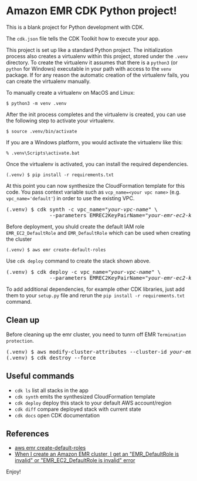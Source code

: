 
# Amazon EMR CDK Python project!

This is a blank project for Python development with CDK.

The `cdk.json` file tells the CDK Toolkit how to execute your app.

This project is set up like a standard Python project.  The initialization
process also creates a virtualenv within this project, stored under the `.venv`
directory.  To create the virtualenv it assumes that there is a `python3`
(or `python` for Windows) executable in your path with access to the `venv`
package. If for any reason the automatic creation of the virtualenv fails,
you can create the virtualenv manually.

To manually create a virtualenv on MacOS and Linux:

```
$ python3 -m venv .venv
```

After the init process completes and the virtualenv is created, you can use the following
step to activate your virtualenv.

```
$ source .venv/bin/activate
```

If you are a Windows platform, you would activate the virtualenv like this:

```
% .venv\Scripts\activate.bat
```

Once the virtualenv is activated, you can install the required dependencies.

```
(.venv) $ pip install -r requirements.txt
```

At this point you can now synthesize the CloudFormation template for this code.
You pass context variable such as `vcp_name=<your vpc name>` (e.g. `vpc_name='default'`) in order to use the existing VPC.

<pre>
(.venv) $ cdk synth -c vpc_name="<i>your-vpc-name</i>" \
              --parameters EMREC2KeyPairName="<i>your-emr-ec2-key-pair-name(exclude .pem extension)</i>"
</pre>

Before deployment, you shuld create the default IAM role `EMR_EC2_DefaultRole` and `EMR_DefaultRole` which can be used when creating the cluster

```
(.venv) $ aws emr create-default-roles
```

Use `cdk deploy` command to create the stack shown above.

<pre>
(.venv) $ cdk deploy -c vpc_name="<i>your-vpc-name</i>" \
              --parameters EMREC2KeyPairName="<i>your-emr-ec2-key-pair-name(exclude .pem extension)</i>"
</pre>

To add additional dependencies, for example other CDK libraries, just add
them to your `setup.py` file and rerun the `pip install -r requirements.txt`
command.

## Clean up

Before cleaning up the emr cluster, you need to tunrn off EMR `Termination protection`.

<pre>
(.venv) $ aws modify-cluster-attributes --cluster-id <i>your-emr-cluster-id</i> --no-termination-protected
(.venv) $ cdk destroy --force
</pre>

## Useful commands

 * `cdk ls`          list all stacks in the app
 * `cdk synth`       emits the synthesized CloudFormation template
 * `cdk deploy`      deploy this stack to your default AWS account/region
 * `cdk diff`        compare deployed stack with current state
 * `cdk docs`        open CDK documentation

## References

 * [aws emr create-default-roles](https://docs.aws.amazon.com/cli/latest/reference/emr/create-default-roles.html)
 * [When I create an Amazon EMR cluster, I get an "EMR_DefaultRole is invalid" or "EMR_EC2_DefaultRole is invalid" error](https://aws.amazon.com/premiumsupport/knowledge-center/emr-default-role-invalid/)

Enjoy!
